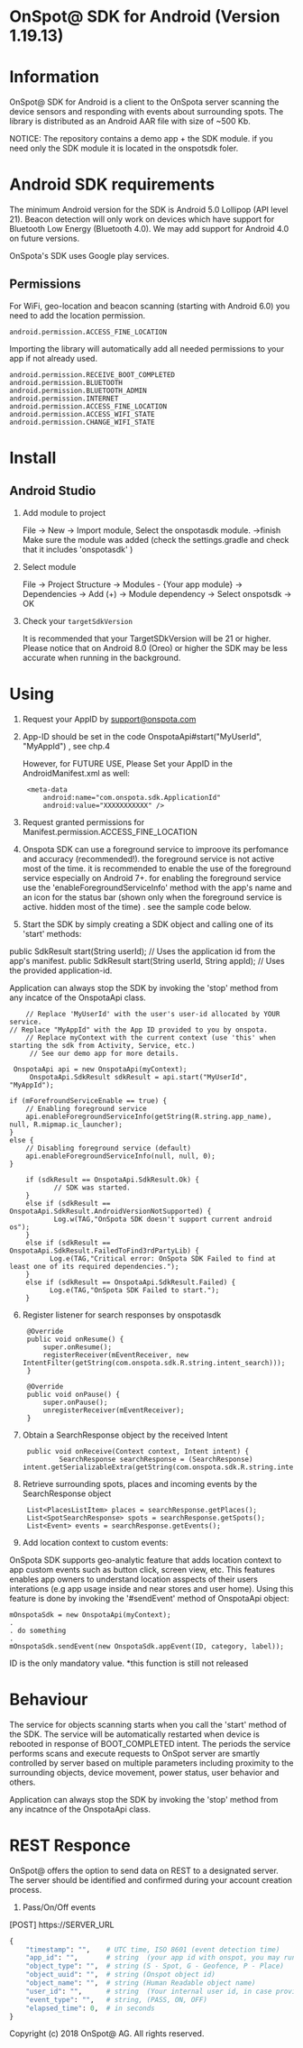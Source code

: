 OnSpot@ SDK for Android (Version 1.19.13)
========================================

# Information
OnSpot@ SDK for Android is a client to the OnSpota server scanning the device sensors and responding with events about surrounding spots. 
The library is distributed as an Android AAR file with size of ~500 Kb.

NOTICE:
The repository contains a demo app + the SDK module.
if you need only the SDK module it is located in the onspotsdk foler.

# Android SDK requirements

The minimum Android version for the SDK is Android 5.0 Lollipop (API level 21).
Beacon detection will only work on devices which have support for Bluetooth Low Energy (Bluetooth 4.0). We may add support for Android 4.0 on future versions.

OnSpota's SDK uses Google play services.

## Permissions

For WiFi, geo-location and beacon scanning (starting with Android 6.0) you need to add the location permission.

    android.permission.ACCESS_FINE_LOCATION

Importing the library will automatically add all needed permissions to your app if not already used.

    android.permission.RECEIVE_BOOT_COMPLETED
    android.permission.BLUETOOTH
    android.permission.BLUETOOTH_ADMIN
    android.permission.INTERNET
    android.permission.ACCESS_FINE_LOCATION
    android.permission.ACCESS_WIFI_STATE
    android.permission.CHANGE_WIFI_STATE

# Install

## Android Studio

1. Add module to project

    File -> New -> Import module, Select the onspotasdk module. ->finish
    Make sure the module was added (check the settings.gradle and check that it includes 'onspotasdk' )

2. Select module

    File -> Project Structure -> Modules - {Your app module} -> Dependencies -> Add (+) -> Module dependency -> Select onspotsdk -> OK

3. Check your ```targetSdkVersion``` 

    It is recommended that your TargetSDkVersion will be 21 or higher.
    Please notice that on Android 8.0 (Oreo) or higher the SDK may be less accurate when running in the background.

# Using

1. Request your AppID by support@onspota.com

2. App-ID should be set in the code OnspotaApi#start("MyUserId", "MyAppId") , see chp.4 

	However, for FUTURE USE, Please Set your AppID in the AndroidManifest.xml as well:

		<meta-data
			android:name="com.onspota.sdk.ApplicationId"
			android:value="XXXXXXXXXXX" />

3. Request granted permissions for Manifest.permission.ACCESS_FINE_LOCATION

4. Onspota SDK can use a foreground service to improove its perfomance and accuracy (recommended!). the foreground service is not active most of the time. it is recommended to enable the use of the foreground service especially on Android 7+. for enabling the foreground service use the 'enableForegroundServiceInfo' method with the app's name and an icon for the status bar (shown only when the foreground service is active. hidden most of the time) . see the sample code below.


5. Start the SDK by simply creating a SDK object and calling one of its 'start' methods:

public SdkResult start(String userId); // Uses the application id from the app's manifest.
public SdkResult start(String userId, String appId); // Uses the provided application-id.

Application can always stop the SDK by invoking the 'stop' method from any incatce of the OnspotaApi class.


        // Replace 'MyUserId' with the user's user-id allocated by YOUR service.
	// Replace "MyAppId" with the App ID provided to you by onspota.
        // Replace myContext with the current context (use 'this' when starting the sdk from Activity, Service, etc.)
         // See our demo app for more details.
	 
	 OnspotaApi api = new OnspotaApi(myContext);
         OnspotaApi.SdkResult sdkResult = api.start("MyUserId", "MyAppId");
	 
	if (mForefroundServiceEnable == true) {
		// Enabling foreground service
		api.enableForegroundServiceInfo(getString(R.string.app_name), null, R.mipmap.ic_launcher);
	}
	else {
		// Disabling foreground service (default)
		api.enableForegroundServiceInfo(null, null, 0);
	}

        if (sdkResult == OnspotaApi.SdkResult.Ok) {
               // SDK was started.
        }
        else if (sdkResult == OnspotaApi.SdkResult.AndroidVersionNotSupported) {
               Log.w(TAG,"OnSpota SDK doesn't support current android os");
        }
        else if (sdkResult == OnspotaApi.SdkResult.FailedToFind3rdPartyLib) {
              Log.e(TAG,"Critical error: OnSpota SDK Failed to find at least one of its required dependencies.");
        }
        else if (sdkResult == OnspotaApi.SdkResult.Failed) {
              Log.e(TAG,"OnSpota SDK Failed to start.");
        }
		

6. Register listener for search responses by onspotasdk

		@Override
		public void onResume() {
		    super.onResume();
		    registerReceiver(mEventReceiver, new IntentFilter(getString(com.onspota.sdk.R.string.intent_search)));
		}
		
		@Override
		public void onPause() {
		    super.onPause();
		    unregisterReceiver(mEventReceiver);
		}

7. Obtain a SearchResponse object by the received Intent
            
		public void onReceive(Context context, Intent intent) {
				SearchResponse searchResponse = (SearchResponse) intent.getSerializableExtra(getString(com.onspota.sdk.R.string.intent_search_response));

8. Retrieve surrounding spots, places and incoming events by the SearchResponse object

		List<PlacesListItem> places = searchResponse.getPlaces();
		List<SpotSearchResponse> spots = searchResponse.getSpots();
		List<Event> events = searchResponse.getEvents();
		
		
9. Add location context to custom events:

OnSpota SDK supports geo-analytic feature that adds location context to app custom events such as button click, screen view, etc. This features enables app owners to understand location asspects of their users interations (e.g app usage inside and near stores and user home). Using this feature is done by invoking the '#sendEvent' method of OnspotaApi object:
	
	mOnspotaSdk = new OnspotaApi(myContext);
	.
	. do something
	.
	mOnspotaSdk.sendEvent(new OnspotaSdk.appEvent(ID, category, label));
		
ID is the only mandatory value.
*this function is still not released


# Behaviour

The service for objects scanning starts when you call the 'start' method of the SDK.
The service will be automatically restarted when device is rebooted in response of BOOT_COMPLETED intent.
The periods the service performs scans and execute requests to OnSpot server are smartly controlled by server based on multiple parameters including proximity to the surrounding objects, device movement, power status, user behavior and others. 

Application can always stop the SDK by invoking the 'stop' method from any incatnce of the OnspotaApi class.

# REST Responce

OnSpot@ offers the option to send data on REST to a designated server. The server should be identified and confirmed during your account creation process. 

1. Pass/On/Off events

[POST] https://SERVER_URL
```python
{
    "timestamp": "",    # UTC time, ISO 8601 (event detection time)
    "app_id": "",       # string  (your app id with onspot, you may run more then one app with the same REST service)
    "object_type": "",  # string (S - Spot, G - Geofence, P - Place)
    "object_uuid": "",  # string (Onspot object id)
    "object_name": "",  # string (Human Readable object name)
    "user_id": "",      # string  (Your internal user id, in case provided by the app to Onspot@ SDK)
    "event_type": "",   # string, (PASS, ON, OFF)
    "elapsed_time": 0,  # in seconds
}
```

Copyright (c) 2018 OnSpot@ AG. All rights reserved.
